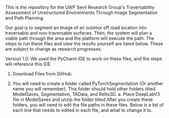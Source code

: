 This is the repository for the UWF Sevil Research Group's Traversability Assessment of Unstructured Environments Through Image Segmentation and Path Planning. 

Our goal is to segment an image of an outdoor off road location into traversable and non-traversable surfaces. Then, the system will plan a viable path through the area and the platform will execute the path.
The steps to run these files and view the results yourself are listed below. These are subject to change as research progresses.

Version 1.0: 
We used the PyCharm IDE to work on these files, and the steps will reference this IDE.

1. Download Files from GitHub.

2. You will need to create a folder called PyTorchSegmentation (Or another name you will remember). This folder should hold other folders titled ModelSaves, Segmentation, TAData, and Rellis3D.
   a. Place DeepLabV3 file in ModelSaves and unzip the folder titled 
     After you create these folders, you will need to edit the file paths in these files. Below is a list of each line that needs to edited in each file, and what to change it to.

     


